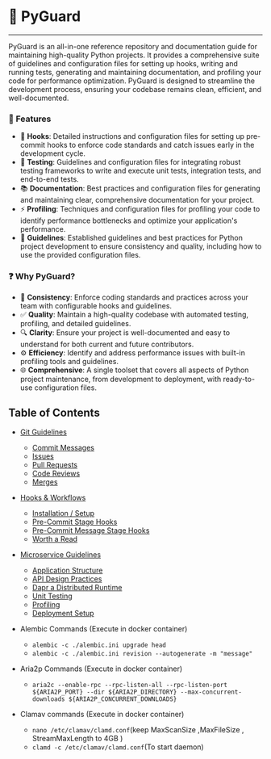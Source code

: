 # 🥷 PyGuard

---

PyGuard is an all-in-one reference repository and documentation guide for maintaining high-quality Python projects. It
provides a comprehensive suite of guidelines and configuration files for setting up hooks, writing and running tests,
generating and maintaining documentation, and profiling your code for performance optimization. PyGuard is designed to
streamline the development process, ensuring your codebase remains clean, efficient, and well-documented.

### 🔧 Features

- 🔐 **Hooks**: Detailed instructions and configuration files for setting up pre-commit hooks to enforce code standards
  and
  catch issues early in the development cycle.
- 🧪 **Testing**: Guidelines and configuration files for integrating robust testing frameworks to write and execute unit
  tests, integration tests, and end-to-end tests.
- 📚 **Documentation**: Best practices and configuration files for generating and maintaining clear, comprehensive
  documentation for your project.
- ⚡ **Profiling**: Techniques and configuration files for profiling your code to identify performance bottlenecks and
  optimize your application's performance.
- 📝 **Guidelines**: Established guidelines and best practices for Python project development to ensure consistency and
  quality, including how to use the provided configuration files.

### ❓ Why PyGuard?

- 🔄 **Consistency**: Enforce coding standards and practices across your team with configurable hooks and guidelines.
- ✅ **Quality**: Maintain a high-quality codebase with automated testing, profiling, and detailed guidelines.
- 🔍 **Clarity**: Ensure your project is well-documented and easy to understand for both current and future contributors.
- ⚙️ **Efficiency**: Identify and address performance issues with built-in profiling tools and guidelines.
- 🌐 **Comprehensive**: A single toolset that covers all aspects of Python project maintenance, from development to
  deployment, with ready-to-use configuration files.

## Table of Contents

- [Git Guidelines](./docs/git_guidelines.md)
    - [Commit Messages](./docs/git_guidelines.md#-commit-messages)
    - [Issues](./docs/git_guidelines.md#-issues)
    - [Pull Requests](./docs/git_guidelines.md#-pull-requests)
    - [Code Reviews](./docs/git_guidelines.md#-code-reviews)
    - [Merges](./docs/git_guidelines.md#-merges)
- [Hooks & Workflows](./docs/hooks_and_workflows.md)
    - [Installation / Setup](./docs/hooks_and_workflows.md#-installation--setup)
    - [Pre-Commit Stage Hooks](./docs/hooks_and_workflows.md#-pre-commit-stage-hooks)
    - [Pre-Commit Message Stage Hooks]()
    - [Worth a Read](./docs/hooks_and_workflows.md#-worth-a-read)
- [Microservice Guidelines](./docs/microservice_guidelines.md)
    - [Application Structure](./docs/microservice_guidelines.md#-application-structure)
    - [API Design Practices](./docs/api_design_practices.md)
    - [Dapr a Distributed Runtime](./docs/dapr_a_distributed_runtime.md)
    - [Unit Testing](./docs/unit_testing.md)
    - [Profiling](./docs/profiling.md)
    - [Deployment Setup](./docs/deployment.md)


- Alembic Commands (Execute in docker container)
    - `alembic -c ./alembic.ini upgrade head`
    - `alembic -c ./alembic.ini revision --autogenerate -m "message"`

- Aria2p Commands (Execute in docker container)
    - `aria2c --enable-rpc --rpc-listen-all --rpc-listen-port ${ARIA2P_PORT} --dir ${ARIA2P_DIRECTORY} --max-concurrent-downloads ${ARIA2P_CONCURRENT_DOWNLOADS}`

- Clamav commands (Execute in docker container)
    - `nano /etc/clamav/clamd.conf`(keep MaxScanSize ,MaxFileSize , StreamMaxLength to 4GB )
    - `clamd -c /etc/clamav/clamd.conf`(To start daemon)

